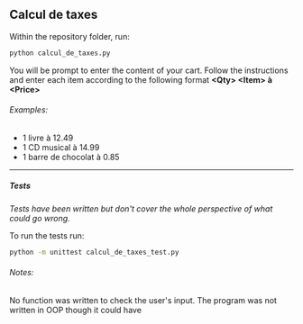 Calcul de taxes
---------------

Within the repository folder, run:
~~~bash
python calcul_de_taxes.py
~~~

You will be prompt to enter the content of your cart. Follow the instructions and enter each item according to the following format **<Qty\> <Item\> à <Price\>**

###### Examples:
* 1 livre à 12.49
* 1 CD musical à 14.99
* 1 barre de chocolat à 0.85

---

##### Tests

_Tests have been written but don't cover the whole perspective of what could go wrong._

To run the tests run:
~~~bash
python -m unittest calcul_de_taxes_test.py
~~~

###### Notes:
No function was written to check the user's input.
The program was not written in OOP though it could have